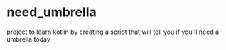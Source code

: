 # need_umbrella
project to learn kotlin by creating a script that will tell you if you'll need a umbrella today
